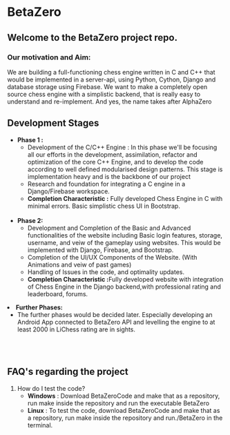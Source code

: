 # BetaZero

<h2>Welcome to the BetaZero project repo.</h2>

<h3>Our motivation and Aim:</h3>

We are building a full-functioning chess engine written in C and C++ that would be implemented
in a server-api, using Python, Cython, Django and database storage using Firebase. 
We want to make a completely open source chess engine with a simplistic backend, that is really easy to understand and re-implement. And yes, the name takes after AlphaZero
  
<h2>Development Stages</h2>
<ul>
  <li>
      <strong>Phase 1 :</strong> <ul>
      <li>Development of the C/C++ Engine : In this phase we'll be focusing all our efforts in the development, assimilation, refactor and optimization of the core C++ Engine, and to develop the code according to well defined modularised design patterns. This stage is implementation heavy and is the backbone of our project</li>
    <li>Research and foundation for integrating a C engine in a Django/Firebase workspace.</li>
   
<li><strong>Completion Characteristic :</strong> Fully developed Chess Engine in C with minimal errors. 
  Basic simplistic chess UI in Bootstrap.  </li>
</li></li>
</li></ul>
<br>
<li><strong>Phase 2:</strong><ul>
    <li> Development and Completion of the  Basic and Advanced functionalities of the website including Basic login features, storage, username, and veiw of the gameplay
    using websites. This would be implemented with Django, Firebase, and Bootstrap.</li>
  <li> Completion of the UI/UX Components of the Website. (With Animations and veiw of past games)</li>
  <li> Handling of Issues in the code, and optimality updates.</li>
   
   <li><strong>Completion Characteristic :</strong>Fully developed website with integration of Chess Engine in the Django backend,with professional rating and leaderboard, forums.</li>
   </ul>
</li>
</ul>
<li><strong> Further Phases:</strong><ul><li>The further phases would be decided later. Especially developing an Android App connected to BetaZero API and levelling the engine to at least 2000 in LiChess rating are in sights.</li></ul>
</li>
<br><br>

<h2> FAQ's regarding the project </h2>

<ol>
  <li>How do I test the code?<ul>
    <li><strong>Windows</strong> : Download BetaZeroCode and make that as a repository, run make inside the repository and run the executable BetaZero </li>
    <li><strong>Linux</strong>   : To test the code, download BetaZeroCode and make that as a repository, run make inside the repository and run./BetaZero in the terminal.</li>
    </ul>
  </li>
</ol>



